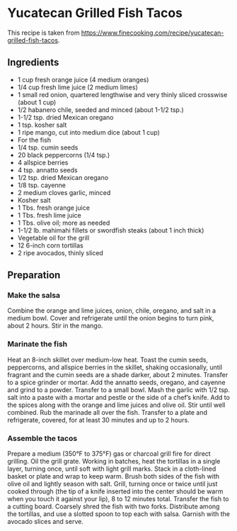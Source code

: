 

# Yucatecan Grilled Fish Tacos

This recipe is taken from https://www.finecooking.com/recipe/yucatecan-grilled-fish-tacos.


## Ingredients
- 1 cup fresh orange juice (4 medium oranges)
- 1/4 cup fresh lime juice (2 medium limes)
- 1 small red onion, quartered lengthwise and very thinly sliced crosswise (about 1 cup)
- 1/2 habanero chile, seeded and minced (about 1-1/2 tsp.)
- 1-1/2 tsp. dried Mexican oregano
- 1 tsp. kosher salt
- 1 ripe mango, cut into medium dice (about 1 cup)
- For the fish
- 1/4 tsp. cumin seeds
- 20 black peppercorns (1/4 tsp.)
- 4 allspice berries
- 4 tsp. annatto seeds
- 1/2 tsp. dried Mexican oregano
- 1/8 tsp. cayenne
- 2 medium cloves garlic, minced
- Kosher salt
- 1 Tbs. fresh orange juice
- 1 Tbs. fresh lime juice
- 1 Tbs. olive oil; more as needed
- 1-1/2 lb. mahimahi fillets or swordfish steaks (about 1 inch thick)
- Vegetable oil for the grill
- 12 6-inch corn tortillas
- 2 ripe avocados, thinly sliced

## Preparation
### Make the salsa
Combine the orange and lime juices, onion, chile, oregano, and salt in a medium bowl. Cover and refrigerate until the onion begins to turn pink, about 2 hours. Stir in the mango.

### Marinate the fish
Heat an 8-inch skillet over medium-low heat. Toast the cumin seeds, peppercorns, and allspice berries in the skillet, shaking occasionally, until fragrant and the cumin seeds are a shade darker, about 2 minutes. Transfer to a spice grinder or mortar. Add the annatto seeds, oregano, and cayenne and grind to a powder. Transfer to a small bowl.
Mash the garlic with 1/2 tsp. salt into a paste with a mortar and pestle or the side of a chef’s knife. Add to the spices along with the orange and lime juices and olive oil. Stir until well combined. Rub the marinade all over the fish. Transfer to a plate and refrigerate, covered, for at least 30 minutes and up to 2 hours.

### Assemble the tacos
Prepare a medium (350°F to 375°F) gas or charcoal grill fire for direct grilling. Oil the grill grate. Working in batches, heat the tortillas in a single layer, turning once, until soft with light grill marks. Stack in a cloth-lined basket or plate and wrap to keep warm.
Brush both sides of the fish with olive oil and lightly season with salt. Grill, turning once or twice until just cooked through (the tip of a knife inserted into the center should be warm when you touch it against your lip), 8 to 12 minutes total.
Transfer the fish to a cutting board. Coarsely shred the fish with two forks. Distribute among the tortillas, and use a slotted spoon to top each with salsa. Garnish with the avocado slices and serve.